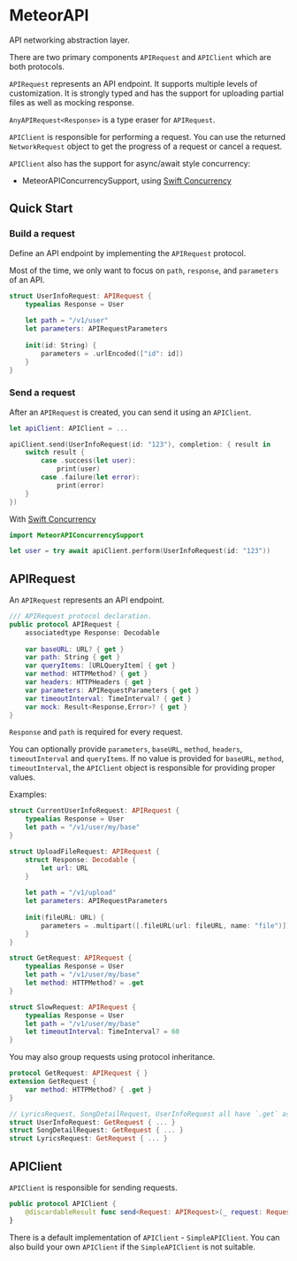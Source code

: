 # MeteorAPI

API networking abstraction layer.

There are two primary components `APIRequest` and `APIClient` which are both protocols.

`APIRequest` represents an API endpoint. It supports multiple levels of customization. It is strongly typed and has the support for uploading partial files as well as mocking response.  

`AnyAPIRequest<Response>` is a type eraser for `APIRequest`.

`APIClient` is responsible for performing a request. You can use the returned `NetworkRequest` object to get the progress of a request or cancel a request. 

`APIClient` also has the support for async/await style concurrency: 

- MeteorAPIConcurrencySupport, using [Swift Concurrency](https://github.com/apple/swift-evolution/blob/3fb72ecd4951b951999130d07f337e2668b443a9/proposals/0296-async-await.md)

## Quick Start

### Build a request

Define an API endpoint by implementing the `APIRequest` protocol.

Most of the time, we only want to focus on `path`, `response`, and `parameters` of an API.

```swift
struct UserInfoRequest: APIRequest {
    typealias Response = User
    
    let path = "/v1/user"
    let parameters: APIRequestParameters
    
    init(id: String) {
        parameters = .urlEncoded(["id": id])
    }
}
```

### Send a request

After an `APIRequest` is created, you can send it using an `APIClient`.

```swift
let apiClient: APIClient = ...

apiClient.send(UserInfoRequest(id: "123"), completion: { result in
    switch result {
        case .success(let user):
            print(user)
        case .failure(let error):
            print(error)
    }
})
```

With [Swift Concurrency](https://github.com/apple/swift-evolution/blob/3fb72ecd4951b951999130d07f337e2668b443a9/proposals/0296-async-await.md)

```swift
import MeteorAPIConcurrencySupport

let user = try await apiClient.perform(UserInfoRequest(id: "123"))
```

## APIRequest

An `APIRequest` represents an API endpoint. 

```swift
/// APIRequest protocol declaration.
public protocol APIRequest {
    associatedtype Response: Decodable
    
    var baseURL: URL? { get }
    var path: String { get }
    var queryItems: [URLQueryItem] { get }
    var method: HTTPMethod? { get }
    var headers: HTTPHeaders { get }
    var parameters: APIRequestParameters { get }
    var timeoutInterval: TimeInterval? { get }
    var mock: Result<Response,Error>? { get }
}
```

`Response` and `path` is required for every request.

You can optionally provide `parameters`, `baseURL`, `method`, `headers`, `timeoutInterval` and `queryItems`. If no value is provided for `baseURL`, `method`, `timeoutInterval`, the `APIClient` object is responsible for providing proper values.

Examples:

```swift
struct CurrentUserInfoRequest: APIRequest {
    typealias Response = User
    let path = "/v1/user/my/base"
}

struct UploadFileRequest: APIRequest {
    struct Response: Decodable {
        let url: URL
    }
    
    let path = "/v1/upload"
    let parameters: APIRequestParameters
    
    init(fileURL: URL) {
        parameters = .multipart([.fileURL(url: fileURL, name: "file")])
    }
}

struct GetRequest: APIRequest {
    typealias Response = User
    let path = "/v1/user/my/base"
    let method: HTTPMethod? = .get
}

struct SlowRequest: APIRequest {
    typealias Response = User
    let path = "/v1/user/my/base"
    let timeoutInterval: TimeInterval? = 60
}
```

You may also group requests using protocol inheritance.

```swift
protocol GetRequest: APIRequest { }
extension GetRequest {
    var method: HTTPMethod? { .get }
}

// LyricsRequest, SongDetailRequest, UserInfoRequest all have `.get` as default value for `method`.
struct UserInfoRequest: GetRequest { ... }
struct SongDetailRequest: GetRequest { ... }
struct LyricsRequest: GetRequest { ... }

```

## APIClient

`APIClient` is responsible for sending requests.

```swift
public protocol APIClient {
    @discardableResult func send<Request: APIRequest>(_ request: Request, completion: @escaping (Result<Request.Response, Error>) -> Void) -> NetworkRequest
}
```

There is a default implementation of `APIClient` - `SimpleAPIClient`. You can also build your own `APIClient` if the `SimpleAPIClient` is not suitable.

